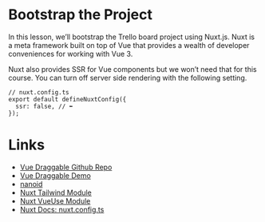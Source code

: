 # Bootstrap the Project
In this lesson, we’ll bootstrap the Trello board project using Nuxt.js. Nuxt is a meta framework built on top of Vue that provides a wealth of developer conveniences for working with Vue 3.

Nuxt also provides SSR for Vue components but we won’t need that for this course. You can turn off server side rendering with the following setting.

```
// nuxt.config.ts
export default defineNuxtConfig({
  ssr: false, // ⬅️
});
```

# Links
* [Vue Draggable Github Repo](https://github.com/SortableJS/vue.draggable.next)
* [Vue Draggable Demo](https://sortablejs.github.io/vue.draggable.next/#/simple)
* [nanoid](https://www.npmjs.com/package/nanoid)
* [Nuxt Tailwind Module](https://nuxt.com/modules/tailwindcss)
* [Nuxt VueUse Module](https://www.npmjs.com/package/@vueuse/nuxt)
* [Nuxt Docs: nuxt.config.ts](https://nuxt.com/docs/guide/directory-structure/nuxt.config)
